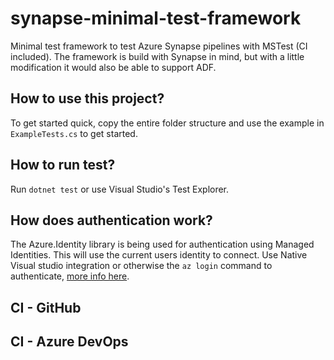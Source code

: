 # synapse-minimal-test-framework

Minimal test framework to test Azure Synapse pipelines with MSTest (CI included).
The framework is build with Synapse in mind, but with a little modification it would also be able to support ADF.

## How to use this project?

To get started quick, copy the entire folder structure and use the example in `ExampleTests.cs` to get started.

## How to run test?

Run `dotnet test` or use  Visual Studio's Test Explorer.

## How does authentication work?

The Azure.Identity library is being used for authentication using Managed Identities. This will use the current users identity to connect. Use Native Visual studio integration or otherwise the `az login` command to authenticate, [more info here](https://learn.microsoft.com/en-us/dotnet/api/overview/azure/identity-readme?view=azure-dotnet).

## CI - GitHub



## CI - Azure DevOps

